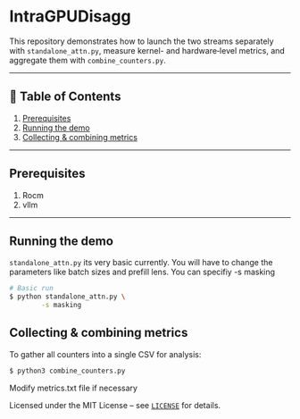 # IntraGPUDisagg
This repository demonstrates how to launch the two streams separately with `standalone_attn.py`, measure kernel- and hardware‑level metrics, and aggregate them with `combine_counters.py`.

---

## 📝 Table of Contents

1. [Prerequisites](#prerequisites)
2. [Running the demo](#running-the-demo)
3. [Collecting & combining metrics](#collecting--combining-metrics)

---

## Prerequisites

1.  Rocm
2.  vllm
---


## Running the demo

`standalone_attn.py` its very basic currently. You will have to change the parameters like batch sizes and prefill lens. You can specifiy -s masking

```bash
# Basic run
$ python standalone_attn.py \
        -s masking
```

## Collecting & combining metrics

To gather all counters into a single CSV for analysis:

```bash
$ python3 combine_counters.py 
```

Modify metrics.txt file if necessary


Licensed under the MIT License – see [`LICENSE`](LICENSE) for details.
